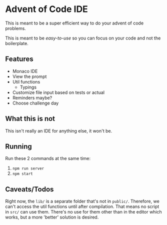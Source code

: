 # Advent of Code IDE
This is meant to be a super efficient way to do your advent of code problems.

This is meant to be *easy-to-use* so you can focus on your code and not the boilerplate.

## Features
* Monaco IDE
* View the prompt
* Util functions
    * Typings
* Customize file input based on tests or actual
* Reminders maybe?
* Choose challenge day

## What this is not
This isn't really an IDE for anything else, it won't be.

## Running
Run these 2 commands at the same time:
1. `npm run server`
2. `npm start`

## Caveats/Todos
Right now, the `lib/` is a separate folder that's not in `public/`. Therefore, we can't access the util functions until after compilation. That means no script in `src/` can use them. There's no use for them other than in the editor which works, but a more 'better' solution is desired.